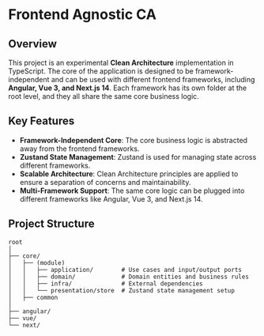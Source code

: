# Frontend Agnostic CA

## Overview

This project is an experimental **Clean Architecture** implementation in TypeScript.
The core of the application is designed to be framework-independent and can be 
used with different frontend frameworks, including **Angular, Vue 3, and 
Next.js 14**. Each framework has its own folder at the root level, and they all 
share the same core business logic.

## Key Features

- **Framework-Independent Core**: The core business logic is abstracted away 
from the frontend frameworks.
- **Zustand State Management**: Zustand is used for managing state across 
different frameworks.
- **Scalable Architecture**: Clean Architecture principles are applied to ensure 
a separation of concerns and maintainability.
- **Multi-Framework Support**: The same core logic can be plugged into different 
frameworks like Angular, Vue 3, and Next.js 14.

## Project Structure
```shell
root
│
├── core/
│   ├── (module)
│   │   ├── application/        # Use cases and input/output ports
│   │   ├── domain/             # Domain entities and business rules
│   │   ├── infra/              # External dependencies
│   │   └── presentation/store  # Zustand state management setup
│   ├── common
│
├── angular/
├── vue/
└── next/
```
